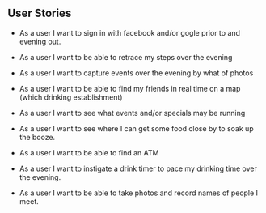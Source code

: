 User Stories
------------


 * As a user I want to sign in with facebook and/or gogle prior to and evening out. 
 * As a user I want to be able to retrace my steps over the evening
 * As a user I want to capture events over the evening by what of photos
 * As a user I want to be able to find my friends in real time on a map (which drinking establishment)
 * As a user I want to see what events and/or specials may be running
 * As a user I want to see where I can get some food close by to soak up the booze. 
 
 
 * As a user I want to be able to find an ATM
 * As a user I want to instigate a drink timer to pace my drinking time over the evening.
 * As a user I want to be able to take photos and record names of people I meet. 

